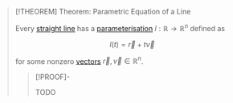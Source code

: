 >[!THEOREM] Theorem: Parametric Equation of a Line
>
>Every [straight line](Straight%20Line.md) has a [parameterisation](../../../../Analysis/Real%20Analysis/Multivariate%20Real%20Analysis/Parametric%20Curves/Parametric%20Curve.md) $l: \mathbb{R} \to \mathbb{R}^n$ defined as
>
>$$
>l(t) = \vec{r} + t\vec{v}
>$$
>
>for some nonzero [vectors](../../../../Algebra/Linear%20Algebra/Matrices/Row%20and%20Column%20Vectors/Real%20Vectors/Real%20Vector.md) $\vec{r}, \vec{v} \in \mathbb{R}^n$.
>
>>[!PROOF]-
>>
>>TODO
>>
>